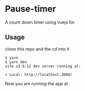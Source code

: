 # Pause-timer

A count down timer using vuejs for

## Usage

clone this repo and the cd into it

```sh-session
$ yarn
$ yarn dev
vite v2.9.12 dev server running at:

> Local: http://localhost:3000/
```

Now you are running the app at
